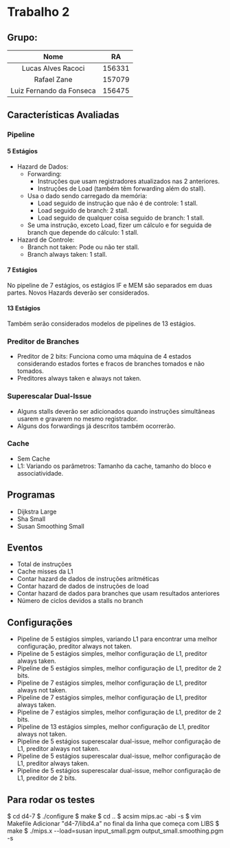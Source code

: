 # Trabalho 2

## Grupo:

|           Nome           |   RA   |
|:------------------------:|:------:|
|    Lucas Alves Racoci    | 156331 |
|        Rafael Zane       | 157079 |
| Luiz Fernando da Fonseca | 156475 |

## Características Avaliadas

### Pipeline

#### 5 Estágios
- Hazard de Dados:
  - Forwarding:
    - Instruções que usam registradores atualizados nas 2 anteriores.
    - Instruções de Load (também têm forwarding além do stall).
  - Usa o dado sendo carregado da memória:
    - Load seguido de instrução que não é de controle: 1 stall.
    - Load seguido de branch: 2 stall.
    - Load seguido de qualquer coisa seguido de branch: 1 stall.
  - Se uma instrução, exceto Load, fizer um cálculo e for seguida de branch que depende do cálculo: 1 stall.
- Hazard de Controle:
  - Branch not taken: Pode ou não ter stall.
  - Branch always taken: 1 stall.

#### 7 Estágios
No pipeline de 7 estágios, os estágios IF e MEM são separados em duas partes. Novos Hazards deverão ser considerados.

#### 13 Estágios
Também serão considerados modelos de pipelines de 13 estágios.

### Preditor de Branches
- Preditor de 2 bits: Funciona como uma máquina de 4 estados considerando estados fortes e fracos de branches tomados e não tomados.
- Preditores always taken e always not taken.

### Superescalar Dual-Issue
- Alguns stalls deverão ser adicionados quando instruções simultâneas usarem e gravarem no mesmo registrador.
- Alguns dos forwardings já descritos também ocorrerão.

### Cache
- Sem Cache
- L1: Variando os parâmetros: Tamanho da cache, tamanho do bloco e associatividade.

## Programas
- Dijkstra Large
- Sha Small
- Susan Smoothing Small

## Eventos

- Total de instruções
- Cache misses da L1
- Contar hazard de dados de instruções aritméticas
- Contar hazard de dados de instruções de load
- Contar hazard de dados para branches que usam resultados anteriores
- Número de ciclos devidos a stalls no branch

## Configurações

- Pipeline de 5 estágios simples, variando L1 para encontrar uma melhor configuração, preditor always not taken.
- Pipeline de 5 estágios simples, melhor configuração de L1, preditor always taken.
- Pipeline de 5 estágios simples, melhor configuração de L1, preditor de 2 bits.
- Pipeline de 7 estágios simples, melhor configuração de L1, preditor always not taken.
- Pipeline de 7 estágios simples, melhor configuração de L1, preditor always taken.
- Pipeline de 7 estágios simples, melhor configuração de L1, preditor de 2 bits.
- Pipeline de 13 estágios simples, melhor configuração de L1, preditor always not taken.
- Pipeline de 5 estágios superescalar dual-issue, melhor configuração de L1, preditor always not taken.
- Pipeline de 5 estágios superescalar dual-issue, melhor configuração de L1, preditor always taken.
- Pipeline de 5 estágios superescalar dual-issue, melhor configuração de L1, preditor de 2 bits.

## Para rodar os testes
$ cd d4-7
$ ./configure
$ make
$ cd ..
$ acsim mips.ac -abi -s
$ vim Makefile
Adicionar "d4-7/libd4.a" no final da linha que começa com LIBS
$ make
$ ./mips.x --load=susan input_small.pgm output_small.smoothing.pgm -s

